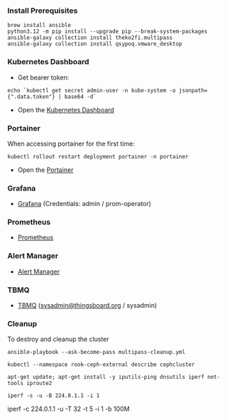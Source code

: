 ### Install Prerequisites

```
brew install ansible
python3.12 -m pip install --upgrade pip --break-system-packages
ansible-galaxy collection install theko2fi.multipass
ansible-galaxy collection install qsypoq.vmware_desktop
```

### Kubernetes Dashboard

* Get bearer token:

```
echo `kubectl get secret admin-user -n kube-system -o jsonpath={".data.token"} | base64 -d`
```

* Open the [Kubernetes Dashboard](https://dashboard.local)

### Portainer

When accessing portainer for the first time:

```
kubectl rollout restart deployment portainer -n portainer
```

* Open the [Portainer](https://portainer.local)

### Grafana

* [Grafana](https://grafana.local) (Credentials: admin / prom-operator)

### Prometheus

* [Prometheus](https://prometheus.local)


### Alert Manager

* [Alert Manager](https://alertmanager.local)


### TBMQ

 * [TBMQ](http://tbmq.local) (sysadmin@thingsboard.org / sysadmin)

### Cleanup 

To destroy and cleanup the cluster

```
ansible-playbook --ask-become-pass multipass-cleanup.yml 
```

```
kubectl --namespace rook-ceph-external describe cephcluster
```

```
apt-get update; apt-get install -y iputils-ping dnsutils iperf net-tools iproute2 
```

```
iperf -s -u -B 224.0.1.1 -i 1

```
iperf -c 224.0.1.1 -u -T 32 -t 5 -i 1 -b 100M
```
